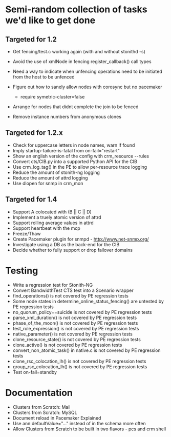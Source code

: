 # Semi-random collection of tasks we'd like to get done

## Targeted for 1.2
- Get fencing/test.c working again (with and without stonithd -s)
- Avoid the use of xmlNode in fencing register_callback() call types

- Need a way to indicate when unfencing operations need to be initiated from the host to be unfenced

- Figure out how to sanely allow nodes with corosync but no pacemaker
  - require symetric-cluster=false
- Arrange for nodes that didnt complete the join to be fenced

- Remove instance numbers from anonymous clones

## Targeted for 1.2.x

- Check for uppercase letters in node names, warn if found
- Imply startup-failure-is-fatal from on-fail="restart" 
- Show an english version of the config with crm_resource --rules
- Convert cts/CIB.py into a supported Python API for the CIB
- Use crm_log_tag() in the PE to allow per-resource trace logging
- Reduce the amount of stonith-ng logging
- Reduce the amount of attrd logging
- Use dlopen for snmp in crm_mon


## Targeted for 1.4

- Support A colocated with (B || C || D)
- Implement a truely atomic version of attrd
- Support rolling average values in attrd
- Support heartbeat with the mcp
- Freeze/Thaw
- Create Pacemaker plugin for snmpd - http://www.net-snmp.org/
- Investigate using a DB as the back-end for the CIB
- Decide whether to fully support or drop failover domains

# Testing
- Write a regression test for Stonith-NG
- Convert BandwidthTest CTS test into a Scenario wrapper
- find_operations() is not covered by PE regression tests
- Some node states in determine_online_status_fencing() are untested by PE regression tests
- no_quorum_policy==suicide is not covered by PE regression tests
- parse_xml_duration() is not covered by PE regression tests
- phase_of_the_moon() is not covered by PE regression tests
- test_role_expression() is not covered by PE regression tests
- native_parameter() is not covered by PE regression tests
- clone_resource_state() is not covered by PE regression tests
- clone_active() is not covered by PE regression tests
- convert_non_atomic_task() in native.c is not covered by PE regression tests
- clone_rsc_colocation_lh() is not covered by PE regression tests
- group_rsc_colocation_lh() is not covered by PE regression tests
- Test on-fail=standby

# Documentation
- Clusters from Scratch: Mail
- Clusters from Scratch: MySQL
- Document reload in Pacemaker Explained
- Use ann:defaultValue="..." instead of <optional> in the schema more often
- Allow Clusters from Scratch to be built in two flavors - pcs and crm shell
